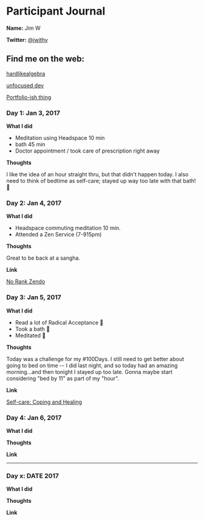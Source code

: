 # Participant Journal

**Name:** Jim W

**Twitter:** [@jwithy](https://twitter.com/jwithy)

## Find me on the web:

[hardlikealgebra](http://hardlikealgebra.com)

[unfocused dev](http://unfocused.tech)

[Portfolio-ish thing](http://jimwithington.com)

### Day 1: Jan 3, 2017

**What I did**

- Meditation using Headspace 10 min
- bath 45 min
- Doctor appointment / took care of prescription right away

**Thoughts**

I like the idea of an hour straight thru, but that didn't happen today. I also need to think of bedtime as self-care; stayed up way too late with that bath! 🛁

### Day 2: Jan 4, 2017

**What I did**

- Headspace commuting meditation 10 min.
- Attended a Zen Service (7-915pm)

**Thoughts**

Great to be back at a sangha.

**Link**

[No Rank Zendo](http://www.norankzendo.org/)

### Day 3: Jan 5, 2017

**What I did**

- Read a lot of Radical Acceptance 📖
- Took a bath 🛁
- Meditated 🙏

**Thoughts**

Today was a challenge for my #100Days.  I still need to get better about going to bed on time -- I did last night, and so today had an amazing morning...and then tonight I stayed up too late. Gonna maybe start considering "bed by 11" as part of my "hour".

**Link**

[Self-care: Coping and Healing](https://www.takebackthetech.net/be-safe/self-care-coping-and-healing)

### Day 4: Jan 6, 2017

**What I did**

**Thoughts**

**Link**


***

### Day x: DATE 2017

**What I did**

**Thoughts**

**Link**
